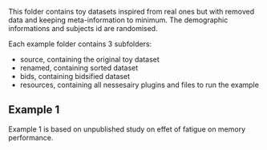 This folder contains toy datasets inspired from real ones but with removed 
data and keeping meta-information to minimum. The demographic informations
and subjects id are randomised.

Each example folder contains 3 subfolders:
 - source, containing the original toy dataset
 - renamed, containing sorted dataset
 - bids, containing bidsified dataset
 - resources, containing all nessesairy plugins and files to run the example

## Example 1
Example 1 is based on unpublished study on effet of fatigue on memory performance.


